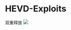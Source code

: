 # HEVD-Exploits
双重释放
![](https://github.com/y5s5k5/CVE-2020-13646/blob/master/QKJ5%24FKP2P9MWD%60GCV%5D~%408U.png)  

